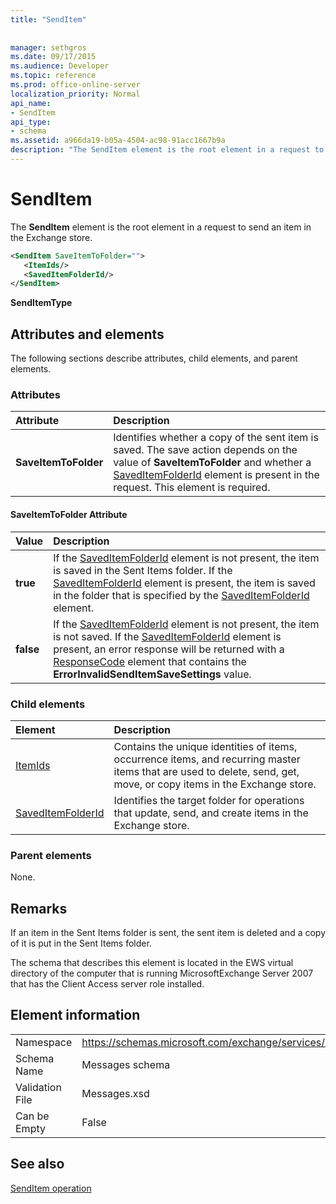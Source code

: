 ```yaml
---
title: "SendItem"
 
 
manager: sethgros
ms.date: 09/17/2015
ms.audience: Developer
ms.topic: reference
ms.prod: office-online-server
localization_priority: Normal
api_name:
- SendItem
api_type:
- schema
ms.assetid: a966da19-b05a-4504-ac98-91acc1667b9a
description: "The SendItem element is the root element in a request to send an item in the Exchange store."
---
```


# SendItem

The **SendItem** element is the root element in a request to send an item in the Exchange store. 
  
```xml
<SendItem SaveItemToFolder="">
   <ItemIds/>
   <SavedItemFolderId/>
</SendItem>
```

 **SendItemType**
## Attributes and elements

The following sections describe attributes, child elements, and parent elements.
  
### Attributes

|**Attribute**|**Description**|
|:-----|:-----|
|**SaveItemToFolder** <br/> |Identifies whether a copy of the sent item is saved. The save action depends on the value of **SaveItemToFolder** and whether a [SavedItemFolderId](saveditemfolderid.md) element is present in the request. This element is required.  <br/> |
   
#### SaveItemToFolder Attribute

|**Value**|**Description**|
|:-----|:-----|
|**true** <br/> |If the [SavedItemFolderId](saveditemfolderid.md) element is not present, the item is saved in the Sent Items folder. If the [SavedItemFolderId](saveditemfolderid.md) element is present, the item is saved in the folder that is specified by the [SavedItemFolderId](saveditemfolderid.md) element.  <br/> |
|**false** <br/> |If the [SavedItemFolderId](saveditemfolderid.md) element is not present, the item is not saved. If the [SavedItemFolderId](saveditemfolderid.md) element is present, an error response will be returned with a [ResponseCode](responsecode.md) element that contains the **ErrorInvalidSendItemSaveSettings** value.  <br/> |
   
### Child elements

|**Element**|**Description**|
|:-----|:-----|
|[ItemIds](itemids.md) <br/> |Contains the unique identities of items, occurrence items, and recurring master items that are used to delete, send, get, move, or copy items in the Exchange store.  <br/> |
|[SavedItemFolderId](saveditemfolderid.md) <br/> |Identifies the target folder for operations that update, send, and create items in the Exchange store.  <br/> |
   
### Parent elements

None.
  
## Remarks

If an item in the Sent Items folder is sent, the sent item is deleted and a copy of it is put in the Sent Items folder.
  
The schema that describes this element is located in the EWS virtual directory of the computer that is running MicrosoftExchange Server 2007 that has the Client Access server role installed.
  
## Element information

|||
|:-----|:-----|
|Namespace  <br/> |https://schemas.microsoft.com/exchange/services/2006/messages  <br/> |
|Schema Name  <br/> |Messages schema  <br/> |
|Validation File  <br/> |Messages.xsd  <br/> |
|Can be Empty  <br/> |False  <br/> |
   
## See also



[SendItem operation](senditem-operation.md)

